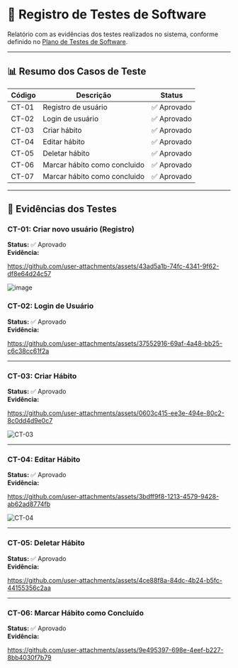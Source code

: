 # 📄 Registro de Testes de Software

Relatório com as evidências dos testes realizados no sistema, conforme definido no [Plano de Testes de Software](8-Plano%20de%20Testes%20de%20Software.md).

---

## 📊 Resumo dos Casos de Teste

| Código  | Descrição         | Status   |
|---------|-------------------|----------|
| CT-01   | Registro de usuário  | ✅ Aprovado |
| CT-02   | Login de usuário  | ✅ Aprovado |
| CT-03   | Criar hábito      | ✅ Aprovado |
| CT-04   | Editar hábito     | ✅ Aprovado |
| CT-05   | Deletar hábito    | ✅ Aprovado |
| CT-06   | Marcar hábito como concluido    | ✅ Aprovado |
| CT-07  | Marcar hábito como concluido    | ✅ Aprovado |


---

## 🧪 Evidências dos Testes

### CT-01: Criar novo usuário (Registro)

**Status:** ✅ Aprovado  
**Evidência:**  

https://github.com/user-attachments/assets/43ad5a1b-74fc-4341-9f62-df8e64d24c57

![image](https://github.com/user-attachments/assets/fc216450-d2ff-4525-988c-9355e31aef8f)

### CT-02: Login de Usuário

**Status:** ✅ Aprovado  
**Evidência:**  

https://github.com/user-attachments/assets/37552916-69af-4a48-bb25-c6c38cc61f2a

---

### CT-03: Criar Hábito

**Status:** ✅ Aprovado  
**Evidência:**  

https://github.com/user-attachments/assets/0603c415-ee3e-494e-80c2-8c0dd4d9e0c7

![CT-03](https://github.com/user-attachments/assets/206719fd-e089-498f-8d73-a624cbd621bc)

---

### CT-04: Editar Hábito

**Status:** ✅ Aprovado  
**Evidência:**  

https://github.com/user-attachments/assets/3bdff9f8-1213-4579-9428-ab62ad8774fb

![CT-04](https://github.com/user-attachments/assets/a0073512-6f6c-4bfd-8f8f-2995528be51f)

---

### CT-05: Deletar Hábito

**Status:** ✅ Aprovado  
**Evidência:**  

https://github.com/user-attachments/assets/4ce88f8a-84dc-4b24-b5fc-44155356c2aa

---

### CT-06: Marcar Hábito como Concluído

**Status:** ✅ Aprovado  
**Evidência:**  

https://github.com/user-attachments/assets/9e495397-698e-4eef-b227-8bb4030f7b79


